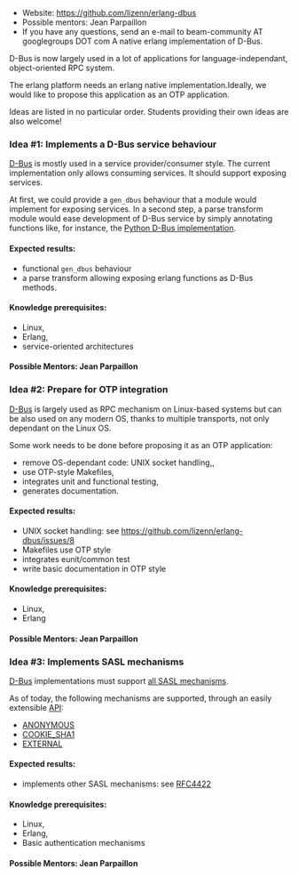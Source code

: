 * Website: https://github.com/lizenn/erlang-dbus
* Possible mentors: Jean Parpaillon
* If you have any questions, send an e-mail to beam-community AT googlegroups DOT com
A native erlang implementation of D-Bus.

D-Bus is now largely used in a lot of applications for language-independant, object-oriented RPC system.

The erlang platform needs an erlang native implementation.Ideally, we would like to propose this application as an OTP application.

Ideas are listed in no particular order. Students providing their own ideas are also welcome!

### Idea #1: Implements a D-Bus service behaviour

[D-Bus](https://dbus.freedesktop.org/doc/dbus-specification.html) is mostly used in a service provider/consumer style. The current implementation only allows consuming services. It should support exposing services.

At first, we could provide a `gen_dbus` behaviour that a module would implement for exposing services.
In a second step, a parse transform module would ease development of D-Bus service by simply annotating functions like, for instance, the [Python D-Bus implementation](https://dbus.freedesktop.org/doc/dbus-python/doc/tutorial.html).

#### Expected results: 

* functional `gen_dbus` behaviour 
* a parse transform allowing exposing erlang functions as D-Bus methods.

#### Knowledge prerequisites: 

* Linux, 
* Erlang, 
* service-oriented architectures

#### Possible Mentors: Jean Parpaillon

### Idea #2: Prepare for OTP integration

[D-Bus](https://dbus.freedesktop.org/doc/dbus-specification.html) is largely used as RPC mechanism on Linux-based systems but can be also used on any modern OS, thanks to multiple transports, not only dependant on the Linux OS.

Some work needs to be done before proposing it as an OTP application:
* remove OS-dependant code: UNIX socket handling,,
* use OTP-style Makefiles,
* integrates unit and functional testing,
* generates documentation.

#### Expected results: 

* UNIX socket handling: see https://github.com/lizenn/erlang-dbus/issues/8
* Makefiles use OTP style
* integrates eunit/common test
* write basic documentation in OTP style

#### Knowledge prerequisites: 

* Linux, 
* Erlang

#### Possible Mentors: Jean Parpaillon

### Idea #3: Implements SASL mechanisms

[D-Bus](https://dbus.freedesktop.org/doc/dbus-specification.html) implementations must support [all SASL mechanisms](https://dbus.freedesktop.org/doc/dbus-specification.html#auth-mechanisms).

As of today, the following mechanisms are supported, through an easily extensible [API](https://github.com/lizenn/erlang-dbus/blob/master/src/dbus_auth.erl):
* [ANONYMOUS](https://github.com/lizenn/erlang-dbus/blob/master/src/dbus_auth_anonymous.erl)
* [COOKIE_SHA1](https://github.com/lizenn/erlang-dbus/blob/master/src/dbus_auth_cookie_sha1.erl)
* [EXTERNAL](https://github.com/lizenn/erlang-dbus/blob/master/src/dbus_auth_external.erl)

#### Expected results: 

* implements other SASL mechanisms: see [RFC4422](http://tools.ietf.org/html/rfc4422)

#### Knowledge prerequisites: 

* Linux, 
* Erlang, 
* Basic authentication mechanisms

#### Possible Mentors: Jean Parpaillon
